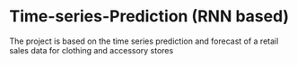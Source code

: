 # Time-series-Prediction (RNN based)
The project is based on the time series prediction and forecast of a retail sales data for clothing and accessory stores
